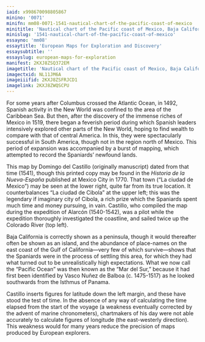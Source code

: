 ```yaml
---
iaid: x998670098805867
minino: '0071'
minifn: mm08-0071-1541-nautical-chart-of-the-pacific-coast-of-mexico
minititle: 'Nautical chart of the Pacific coast of Mexico, Baja California, and the Gulf of California, 1541 (1770)'
minislug: '1541-nautical-chart-of-the-pacific-coast-of-mexico'
essayno: 'mm08'
essaytitle: 'European Maps for Exploration and Discovery'
essaysubtitle: ''
essayslug: european-maps-for-exploration
manifest: 2KXJ8ZSQ372EM
imagetitle: 'Nautical chart of the Pacific coast of Mexico, Baja California, and the Gulf of California'
imagectxid: NL11JM6A
imageiiifid: 2KXJ8ZSFRJCD1
imagelink: 2KXJ8ZWQSCPU
---
```

For some years after Columbus crossed the Atlantic Ocean, in 1492, Spanish activity in the New World was confined to the area of the Caribbean Sea. But then, after the discovery of the immense riches of Mexico in 1519, there began a feverish period during which Spanish leaders intensively explored other parts of the New World, hoping to find wealth to compare with that of central America. In this, they were spectacularly successful in South America, though not in the region north of Mexico. This period of expansion was accompanied by a burst of mapping, which attempted to record the Spaniards’ newfound lands. 

This map by Domingo del Castillo (originally manuscript) dated from that time (1541), though this printed copy may be found in the _Historia de la Nueva-España_ published at Mexico City in 1770. That town (“La ciudad de Mexico”) may be seen at the lower right, quite far from its true location. It counterbalances “La ciudad de Cibola” at the upper left; this was the legendary if imaginary city of Cibola, a rich prize which the Spaniards spent much time and money pursuing, in vain. Castillo, who compiled the map during the expedition of Alarcón (1540-1542), was a pilot while the expedition thoroughly investigated the coastline, and sailed twice up the Colorado River (top left). 

Baja California is correctly shown as a peninsula, though it would thereafter often be shown as an island, and the abundance of place-names on the east coast of the Gulf of California—very few of which survive—shows that the Spaniards were in the process of settling this area, for which they had what turned out to be unrealistically high expectations. What we now call the “Pacific Ocean” was then known as the “Mar del Sur,” because it had first been identified by Vasco Nuñez de Balboa (c. 1475-1517) as he looked southwards from the Isthmus of Panama. 

Castillo inserts figures for latitude down the left margin, and these have stood the test of time. In the absence of any way of calculating the time elapsed from the start of the voyage (a weakness eventually corrected by the advent of marine chronometers), chartmakers of his day were not able accurately to calculate figures of longitude (the east-westerly direction). This weakness would for many years reduce the precision of maps produced by European explorers. 


